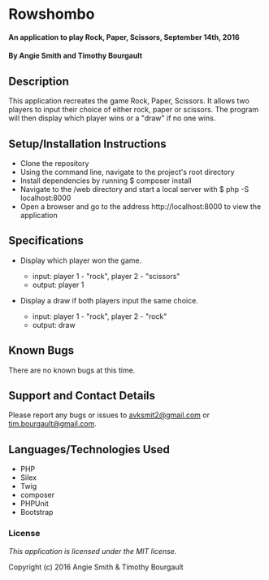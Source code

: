 # Rowshombo #

#### An application to play Rock, Paper, Scissors, September 14th, 2016

#### By Angie Smith and Timothy Bourgault

## Description ##

This application recreates the game Rock, Paper, Scissors. It allows two players to input their choice of either rock, paper or scissors. The program will then display which player wins or a "draw" if no one wins.

## Setup/Installation Instructions ##

* Clone the repository
* Using the command line, navigate to the project's root directory
* Install dependencies by running $ composer install
* Navigate to the /web directory and start a local server with $ php -S localhost:8000
* Open a browser and go to the address http://localhost:8000 to view the application

## Specifications ##

* Display which player won the game.
    * input: player 1 - "rock", player 2 - "scissors"
    * output: player 1

* Display a draw if both players input the same choice.
    * input: player 1 - "rock", player 2 - "rock"
    * output: draw

## Known Bugs ##

There are no known bugs at this time.

## Support and Contact Details ##

Please report any bugs or issues to avksmit2@gmail.com or tim.bourgault@gmail.com.

## Languages/Technologies Used ##

* PHP
* Silex
* Twig
* composer
* PHPUnit
* Bootstrap

### License ###

*This application is licensed under the MIT license.*

Copyright (c) 2016 Angie Smith & Timothy Bourgault
